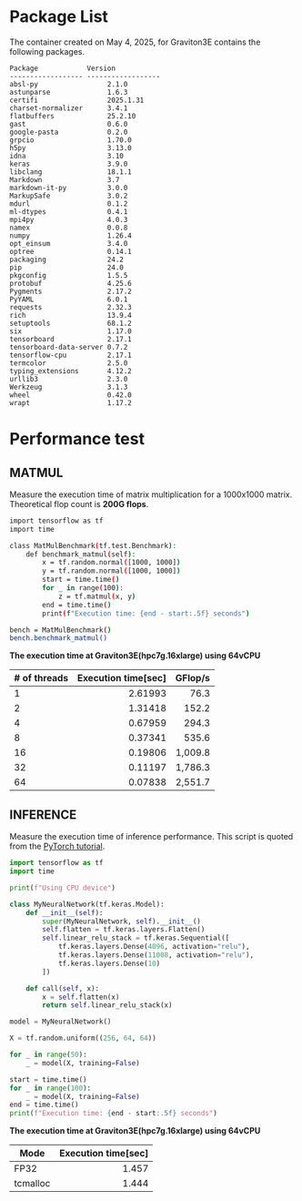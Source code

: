 # **Package List**

The container created on May 4, 2025, for Graviton3E contains the following packages.

```
Package            Version
------------------ ------------------
absl-py                 2.1.0
astunparse              1.6.3
certifi                 2025.1.31
charset-normalizer      3.4.1
flatbuffers             25.2.10
gast                    0.6.0
google-pasta            0.2.0
grpcio                  1.70.0
h5py                    3.13.0
idna                    3.10
keras                   3.9.0
libclang                18.1.1
Markdown                3.7
markdown-it-py          3.0.0
MarkupSafe              3.0.2
mdurl                   0.1.2
ml-dtypes               0.4.1
mpi4py                  4.0.3
namex                   0.0.8
numpy                   1.26.4
opt_einsum              3.4.0
optree                  0.14.1
packaging               24.2
pip                     24.0
pkgconfig               1.5.5
protobuf                4.25.6
Pygments                2.17.2
PyYAML                  6.0.1
requests                2.32.3
rich                    13.9.4
setuptools              68.1.2
six                     1.17.0
tensorboard             2.17.1
tensorboard-data-server 0.7.2
tensorflow-cpu          2.17.1
termcolor               2.5.0
typing_extensions       4.12.2
urllib3                 2.3.0
Werkzeug                3.1.3
wheel                   0.42.0
wrapt                   1.17.2
```

# **Performance test**

## **MATMUL**
Measure the execution time of matrix multiplication for a 1000x1000 matrix.
Theoretical flop count is **200G flops**.

```bash
import tensorflow as tf
import time

class MatMulBenchmark(tf.test.Benchmark):
    def benchmark_matmul(self):
        x = tf.random.normal([1000, 1000])
        y = tf.random.normal([1000, 1000])
        start = time.time()
        for _ in range(100):
            z = tf.matmul(x, y)
        end = time.time()
        print(f"Execution time: {end - start:.5f} seconds")

bench = MatMulBenchmark()
bench.benchmark_matmul()
```

**The execution time at Graviton3E(hpc7g.16xlarge) using 64vCPU**

| # of threads | Execution time[sec] | GFlop/s |
| ---- | ----: | ----: |
|  1 | 2.61993 |    76.3 |
|  2 | 1.31418 |   152.2 |
|  4 | 0.67959 |   294.3 |
|  8 | 0.37341 |   535.6 |
| 16 | 0.19806 | 1,009.8 |
| 32 | 0.11197 | 1,786.3 |
| 64 | 0.07838 | 2,551.7 |


## **INFERENCE**

Measure the execution time of inference performance.
This script is quoted from the [PyTorch tutorial](https://pytorch.org/tutorials/recipes/inference_tuning_on_aws_graviton.html).

```python
import tensorflow as tf
import time

print(f"Using CPU device")

class MyNeuralNetwork(tf.keras.Model):
    def __init__(self):
        super(MyNeuralNetwork, self).__init__()
        self.flatten = tf.keras.layers.Flatten()
        self.linear_relu_stack = tf.keras.Sequential([
            tf.keras.layers.Dense(4096, activation="relu"),
            tf.keras.layers.Dense(11008, activation="relu"),
            tf.keras.layers.Dense(10)
        ])

    def call(self, x):
        x = self.flatten(x)
        return self.linear_relu_stack(x)

model = MyNeuralNetwork()

X = tf.random.uniform((256, 64, 64))

for _ in range(50):
    _ = model(X, training=False)

start = time.time()
for _ in range(100):
    _ = model(X, training=False)
end = time.time()
print(f"Execution time: {end - start:.5f} seconds")
```

**The execution time at Graviton3E(hpc7g.16xlarge) using 64vCPU**

| Mode | Execution time[sec] |
| ---- | ----: |
| FP32 | 1.457 |
| tcmalloc | 1.444 |
